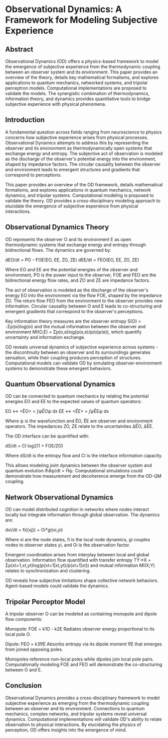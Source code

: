 # Observational Dynamics: A Framework for Modeling Subjective Experience

## Abstract

Observational Dynamics (OD) offers a physics-based framework to model the emergence of subjective experience from the thermodynamic coupling between an observer system and its environment. This paper provides an overview of the theory, details key mathematical formalisms, and explores applications to quantum mechanics, networked systems, and tripolar perceptron models. Computational implementations are proposed to validate the models. The synergistic combination of thermodynamics, information theory, and dynamics provides quantitative tools to bridge subjective experience with physical phenomena.

## Introduction

A fundamental question across fields ranging from neuroscience to physics concerns how subjective experience arises from physical processes. Observational Dynamics attempts to address this by representing the observer and its environment as thermodynamically open systems that exchange energy and entropy. The subjective act of observation is modeled as the discharge of the observer's potential energy into the environment, shaped by impedance factors. The circular causality between the observer and environment leads to emergent structures and gradients that correspond to perceptions.

This paper provides an overview of the OD framework, details mathematical formalisms, and explores applications in quantum mechanics, network dynamics, and tripolar systems. Computational modeling is proposed to validate the theory. OD provides a cross-disciplinary modeling approach to elucidate the emergence of subjective experience from physical interactions.

## Observational Dynamics Theory

OD represents the observer O and its environment E as open thermodynamic systems that exchange energy and entropy through bidirectional flows. The dynamics are governed by:

dEO/dt = PO - FOE(EO, EE, ZO, ZE)
dEE/dt = FEO(EO, EE, ZO, ZE)

Where EO and EE are the potential energies of the observer and environment, PO is the power input to the observer, FOE and FEO are the bidirectional energy flow rates, and ZO and ZE are impedance factors.

The act of observation is modeled as the discharge of the observer's energy EO into the environment via the flow FOE, shaped by the impedance ZO. The return flow FEO from the environment to the observer provides new information. Circular causality between O and E leads to co-structuring and emergent gradients that correspond to the observer's perceptions.

Key information theory measures are the observer entropy S(O) = -Σp(oi)log(oi) and the mutual information between the observer and environment MI(O,E) = Σp(o,e)log(p(o,e)/p(o)p(e)), which quantify uncertainty and information exchange.

OD reveals universal dynamics of subjective experience across systems - the discontinuity between an observer and its surroundings generates sensation, while their coupling produces perception of structures. Computational models can validate OD by simulating observer-environment systems to demonstrate these emergent behaviors.

## Quantum Observational Dynamics

OD can be connected to quantum mechanics by relating the potential energies EO and EE to the expected values of quantum operators:

EO ↔ <ÊO> = ∫ψ*ÊOψ dx
EE ↔ <ÊE> = ∫ψ*ÊEψ dx

Where ψ is the wavefunction and ÊO, ÊE are observer and environment operators. The impedances ZO, ZE relate to the uncertainties ΔÊO, ΔÊE.

The OD interface can be quantified with:

dS/dt = CI log2(1 + FOE/ZO)

Where dS/dt is the entropy flow and CI is the interface information capacity.

This allows modeling joint dynamics between the observer system and quantum evolution iħ∂ψ/dt = Ĥψ. Computational simulations could demonstrate how measurement and decoherence emerge from the OD-QM coupling.

## Network Observational Dynamics

OD can model distributed cognition in networks where nodes interact locally but integrate information through global observation. The dynamics are:

dxi/dt = fi({xj}) + Oi*gi(xi,yi)

Where xi are the node states, fi is the local node dynamics, gi couples nodes to observer states yi, and Oi is the observation factor.

Emergent coordination arises from interplay between local and global observation. Information flow quantified with transfer entropy TY→X = Σp(xt+1,xt,yt)log(p(xt+1|xt,yt)/p(xt+1|xt)) and mutual information MI(X;Y) relates to synchronization and clustering.

OD reveals how subjective limitations shape collective network behaviors. Agent-based models could validate the dynamics.

## Tripolar Perceptor Model

A tripolar observer O can be modeled as containing monopole and dipole flow components:

Monopole:
FOE = k1O - k2E
Radiates observer energy proportional to its local pole O.

Dipole:
FEO = k3∇E
Absorbs entropy via its dipole moment ∇E that emerges from joined opposing poles.

Monopoles reference non-local poles while dipoles join local pole pairs. Computationally modeling FOE and FEO will demonstrate the co-structuring between O and E.

## Conclusion

Observational Dynamics provides a cross-disciplinary framework to model subjective experience as emerging from the thermodynamic coupling between an observer and its environment. Connections to quantum mechanics, complex networks, and tripolar systems reveal universal dynamics. Computational implementations will validate OD's ability to relate observation to physical interactions. By elucidating the physics of perception, OD offers insights into the emergence of mind.
